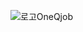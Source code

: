 
![로고OneQjob](https://github.com/donghee9/pictureForJob/assets/129722492/5ea3bded-cbb8-4950-bf01-9bd141ba0576)

